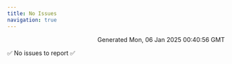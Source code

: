 ```yaml
---
title: No Issues
navigation: true
---
```


<p style="text-align:right;color:#cccs">
Generated Mon, 06 Jan 2025 00:40:56 GMT
</p>
<p>✅ No issues to report ✅</p>



